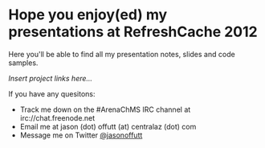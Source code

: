 # Hope you enjoy(ed) my presentations at RefreshCache 2012

Here you'll be able to find all my presentation notes, slides and code samples.

*Insert project links here...*

If you have any quesitons:

* Track me down on the #ArenaChMS IRC channel at irc://chat.freenode.net
* Email me at jason (dot) offutt (at) centralaz (dot) com
* Message me on Twitter [@jasonoffutt](http://twitter.com/jasonoffutt)
